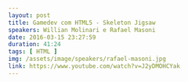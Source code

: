 ```yaml
---
layout: post
title: Gamedev com HTML5 - Skeleton Jigsaw
speakers: Willian Molinari e Rafael Masoni
date: 2016-03-15 23:27:59
duration: 41:24
tags: [ HTML ]
img: /assets/image/speakers/rafael-masoni.jpg
link: https://www.youtube.com/watch?v=J2yDMOHCYak
---
```

